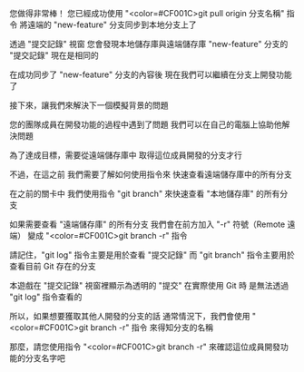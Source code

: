 您做得非常棒！
您已經成功使用 "<color=#CF001C>git pull origin 分支名稱</color>" 指令
將遠端的 "new-feature" 分支同步到本地分支上了

透過 "提交記錄" 視窗
您會發現本地儲存庫與遠端儲存庫
"new-feature" 分支的 "提交記錄" 現在是相同的

在成功同步了 "new-feature" 分支的內容後
現在我們可以繼續在分支上開發功能了

接下來，讓我們來解決下一個模擬背景的問題

您的團隊成員在開發功能的過程中遇到了問題
我們可以在自己的電腦上協助他解決問題

為了達成目標，需要從遠端儲存庫中
取得這位成員開發的分支才行

不過，在這之前
我們需要了解如何使用指令來
快速查看遠端儲存庫中的所有分支

在之前的關卡中
我們使用指令 "git branch" 
來快速查看 "本地儲存庫" 的所有分支

如果需要查看 "遠端儲存庫" 的所有分支
我們會在前方加入 "-r" 符號（Remote 遠端）
變成 "<color=#CF001C>git branch -r</color>" 指令

請記住，"git log" 指令主要是用於查看 "提交記錄"
而 "git branch" 指令主要用於查看目前 Git 存在的分支

本遊戲在 "提交記錄" 視窗裡顯示為透明的 "提交"
在實際使用 Git 時
是無法透過 "git log" 指令查看的

所以，如果想要獲取其他人開發的分支的話
通常情況下，我們會使用 "<color=#CF001C>git branch -r</color>" 指令
來得知分支的名稱

那麼，請您使用指令 "<color=#CF001C>git branch -r</color>"
來確認這位成員開發功能的分支名字吧
